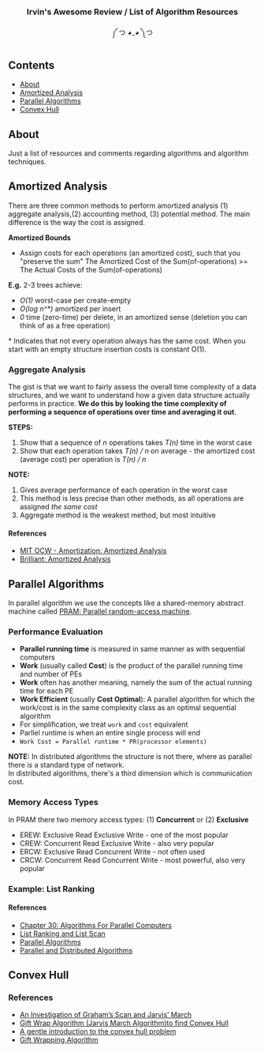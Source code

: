 <h3 align="center"> Irvin's Awesome Review / List of Algorithm Resources</h3>
<p align="center"> ༼ つ ◕_◕ ༽つ</p>

## Contents

- [About](#about)
- [Amortized Analysis](#amortized-analysis)
- [Parallel Algorithms](#parallel-algorithms)
- [Convex Hull](#convex-hull)

## About
Just a list of resources and comments regarding algorithms and algorithm techniques.

## Amortized Analysis

There are three common methods to perform amortized analysis (1) aggregate analysis,(2) accounting method, (3) potential method. The main difference is the way the cost is assigned.    

**Amortized Bounds**   
- Assign costs for each operations (an amortized cost), such that you "preserve the sum"
The Amortized Cost of the Sum(of-operations)  >= The Actual Costs of the Sum(of-operations)    

**E.g.**
2-3 trees achieve:
- *O(1)* worst-case per create-empty
- *O(log n^\*)* amortized per insert
- *0* time (zero-time) per delete, in an amortized sense (deletion you can think of as a free operation)

\* Indicates that not every operation always has the same cost. When you start with an empty structure insertion costs is constant O(1).

### Aggregate Analysis
The gist is that we want to fairly assess the overall time complexity of a data structures, and we want to understand how a given data structure actually performs in practice. **We do this by looking the time complexity of performing a sequence of operations over time and averaging it out**.     

**STEPS:**   
1. Show that a sequence of *n* operations takes *T(n)* time in the worst case
2. Show that each operation takes *T(n) / n* on average - the amortized cost (average cost) per operation is *T(n) / n*   

**NOTE:**   
1. Gives average performance of each operation in the worst case
2. This method is less precise than other methods, as all operations are assigned *the same cost*
3. Aggregate method is the weakest method, but most intuitive

#### References 
- [MIT OCW - Amortization: Amortized Analysis](https://www.youtube.com/watch?v=3MpzavN3Mco)
- [Brilliant: Amortized Analysis](https://brilliant.org/wiki/amortized-analysis/)

## Parallel Algorithms
In parallel algorithm we use the concepts like a shared-memory abstract machine called [PRAM: Parallel random-access machine](https://en.wikipedia.org/wiki/Parallel_random-access_machine).    

### Performance Evaluation
 - **Parallel running time** is measured in same manner as with sequential computers
 - **Work** (usually called **Cost**) is the product  of the parallel running time and number of PEs
 - **Work** often has another meaning, namely the sum of the actual running time for each PE
 - **Work Efficient** (usually **Cost Optimal**): A parallel algorithm for which the work/cost is in the same complexity class as an optimal sequential algorithm
 - For simplification, we treat ```work``` and ```cost``` equivalent
 - Parllel runtime is when an entire single process will end    
 - ```Work Cost = Parallel runtime * PR(processor elements)```

**NOTE:**
In distributed algorithms the structure is not there, where as parallel there is a standard type of network.   
In distributed algorithms, there's a third dimension which is communication cost.

### Memory Access Types
In PRAM there two memory access types: (1) **Concurrent** or (2) **Exclusive**
- EREW: Exclusive Read Exclusive Write - one of the most popular
- CREW: Concurrent Read Exclusive Write - also very popular
- ERCW: Exclusive Read Concurrent Write - not often used
- CRCW: Concurrent Read Concurrent Write - most powerful, also very popular

### Example: List Ranking

#### References
- [Chapter 30: Algorithms For Parallel Computers](http://staff.ustc.edu.cn/~csli/graduate/algorithms/book6/chap30.htm)
- [List Ranking and List Scan](http://www.cs.cmu.edu/~scandal/alg/listrank.html)
- [Parallel Algorithms](http://www.cs.cmu.edu/afs/cs/academic/class/15750-s11/www/handouts/par-notes.pdf)
- [Parallel and Distributed Algorithms](https://cse.iitkgp.ac.in/~debdeep/courses_iitkgp/PAlgo/Autumn16-17/slides/Lect7Color.pdf)

## Convex Hull

### References
- [An Investigation of Graham’s Scan and Jarvis’ March](http://www.chrisharrison.net/index.php/Research/ConvexHull)
- [Gift Wrap Algorithm (Jarvis March Algorithm)to find Convex Hull](https://iq.opengenus.org/gift-wrap-jarvis-march-algorithm-convex-hull/)
- [A gentle introduction to the convex hull problem](https://medium.com/@pascal.sommer.ch/a-gentle-introduction-to-the-convex-hull-problem-62dfcabee90c)
- [Gift Wrapping Algorithm](https://en.wikipedia.org/wiki/Gift_wrapping_algorithm)

